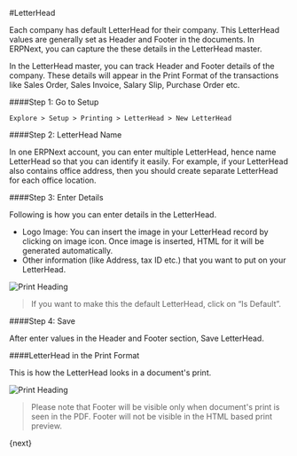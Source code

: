 #LetterHead

Each company has default LetterHead for their company. This LetterHead values are generally set as Header and Footer in the documents. In ERPNext, you can capture the these details in the LetterHead master.

In the LetterHead master, you can track Header and Footer details of the company. These details will appear in the Print Format of the transactions like Sales Order, Sales Invoice, Salary Slip, Purchase Order etc.

####Step 1: Go to Setup

`Explore > Setup > Printing > LetterHead > New LetterHead`

####Step 2: LetterHead Name

In one ERPNext account, you can enter multiple LetterHead, hence name LetterHead so that you can identify it easily. For example, if your LetterHead also contains office address, then you should create separate LetterHead for each office location.

####Step 3: Enter Details

Following is how you can enter details in the LetterHead.

  * Logo Image: You can insert the image in your LetterHead record by clicking on image icon. Once image is inserted, HTML for it will be generated automatically.
  * Other information (like Address, tax ID etc.) that you want to put on your LetterHead.

<img class="screenshot" alt="Print Heading" src="{{docs_base_url}}/assets/img/setup/print/letter-head.png">
  
> If you want to make this the default LetterHead, click on “Is Default”.

####Step 4: Save

After enter values in the Header and Footer section, Save LetterHead.

####LetterHead in the Print Format

This is how the LetterHead looks in a document's print.

<img class="screenshot" alt="Print Heading" src="{{docs_base_url}}/assets/img/setup/print/letter-head-1.png">

> Please note that Footer will be visible only when document's print is seen in the PDF. Footer will not be visible in the HTML based print preview.

{next}
